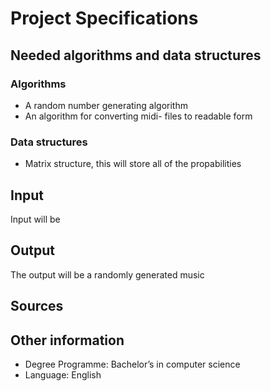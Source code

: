 # Project Specifications

## Needed algorithms and data structures

### Algorithms

 - A random number generating algorithm
 - An algorithm for converting midi- files to readable form

### Data structures

 - Matrix structure, this will store all of the propabilities

## Input

Input will be 

## Output

The output will be a randomly generated music

## Sources

## Other information

 - Degree Programme: Bachelor’s in computer science
 - Language: English
